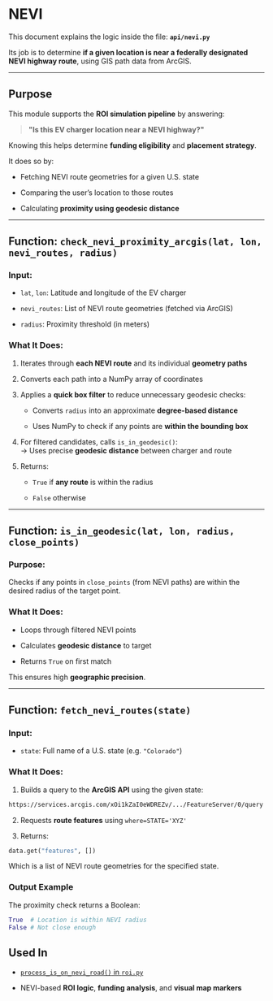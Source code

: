 # NEVI

This document explains the logic inside the file:  **`api/nevi.py`**

Its job is to determine **if a given location is near a federally designated NEVI highway route**, using GIS path data from ArcGIS.

---

## Purpose

This module supports the **ROI simulation pipeline** by answering:

> **"Is this EV charger location near a NEVI highway?"**

Knowing this helps determine **funding eligibility** and **placement strategy**.

It does so by:

- Fetching NEVI route geometries for a given U.S. state

- Comparing the user’s location to those routes

- Calculating **proximity using geodesic distance**

---

## Function: `check_nevi_proximity_arcgis(lat, lon, nevi_routes, radius)`

### Input:

- `lat`, `lon`: Latitude and longitude of the EV charger

- `nevi_routes`: List of NEVI route geometries (fetched via ArcGIS)

- `radius`: Proximity threshold (in meters)

### What It Does:

1. Iterates through **each NEVI route** and its individual **geometry paths**
    
2. Converts each path into a NumPy array of coordinates
    
3. Applies a **quick box filter** to reduce unnecessary geodesic checks:
    
    - Converts `radius` into an approximate **degree-based distance**
    
    - Uses NumPy to check if any points are **within the bounding box**
    
4. For filtered candidates, calls `is_in_geodesic()`:  
    → Uses precise **geodesic distance** between charger and route
    
5. Returns:
    
    - `True` if **any route** is within the radius
    
    - `False` otherwise
    

---

## Function: `is_in_geodesic(lat, lon, radius, close_points)`

### Purpose:

Checks if any points in `close_points` (from NEVI paths) are within the desired radius of the target point.

### What It Does:

- Loops through filtered NEVI points
    
- Calculates **geodesic distance** to target
    
- Returns `True` on first match
    

This ensures high **geographic precision**.

---

## Function: `fetch_nevi_routes(state)`

### Input:

- `state`: Full name of a U.S. state (e.g. `"Colorado"`)


### What It Does:

1. Builds a query to the **ArcGIS API** using the given state:

```bash
https://services.arcgis.com/xOi1kZaI0eWDREZv/.../FeatureServer/0/query
```

2.  Requests **route features** using `where=STATE='XYZ'`

3. Returns:

```python
data.get("features", [])
```

Which is a list of NEVI route geometries for the specified state.

### Output Example

The proximity check returns a Boolean:

```python
True  # Location is within NEVI radius
False # Not close enough
```

## Used In

- [`process_is_on_nevi_road()` in `roi.py`](roi_router.md#process_is_on_nevi_road)

- NEVI-based **ROI logic**, **funding analysis**, and **visual map markers**